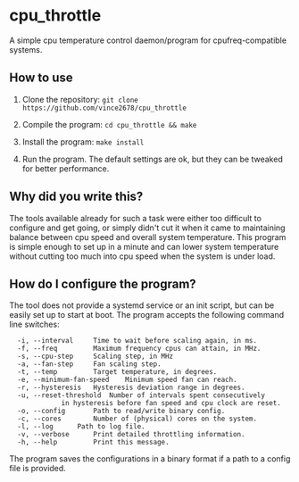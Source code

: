 # cpu_throttle
A simple cpu temperature control daemon/program for cpufreq-compatible systems.

## How to use
1. Clone the repository:
	`git clone https://github.com/vince2678/cpu_throttle`

2. Compile the program:
	`cd cpu_throttle && make`

3. Install the program:
	`make install`

4. Run the program. The default settings are ok, but they can be tweaked for better performance.

## Why did you write this?
The tools available already for such a task were either too difficult to configure and get going, or simply didn't cut it when it came to maintaining balance between cpu speed and overall system temperature.
This program is simple enough to set up in a minute and can lower system temperature without cutting too much into cpu speed when the system is under load.

## How do I configure the program?
The tool does not provide a systemd service or an init script, but can be easily set up to start at boot. The program accepts the following command line switches:

```
  -i, --interval	 Time to wait before scaling again, in ms.
  -f, --freq		 Maximum frequency cpus can attain, in MHz.
  -s, --cpu-step	 Scaling step, in MHz
  -a, --fan-step	 Fan scaling step.
  -t, --temp		 Target temperature, in degrees.
  -e, --minimum-fan-speed	 Minimum speed fan can reach.
  -r, --hysteresis	 Hysteresis deviation range in degrees.
  -u, --reset-threshold	 Number of intervals spent consecutively
			 in hysteresis before fan speed and cpu clock are reset.
  -o, --config		 Path to read/write binary config.
  -c, --cores		 Number of (physical) cores on the system.
  -l, --log		 Path to log file.
  -v, --verbose		 Print detailed throttling information.
  -h, --help		 Print this message.
```

The program saves the configurations in a binary format if a path to a config file is provided.
